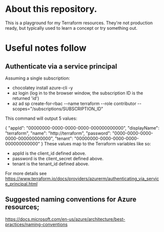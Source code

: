 # About this repository.

This is a playground for my Terraform resources.  They're not production ready, but typically
used to learn a concept or try something out.

# Useful notes follow

## Authenticate via a service principal

Assuming a single subscription:

 * chocolatey install azure-cli -y
 * az login
   (log in to the browser window, the subscription ID is the returned 'id')
 * az ad sp create-for-rbac --name terraform --role contributor --scopes="/subscriptions/SUBSCRIPTION_ID" 

This command will output 5 values:

{
  "appId": "00000000-0000-0000-0000-000000000000",
  "displayName": "terraform",
  "name": "http://terraform",
  "password": "0000-0000-0000-0000-000000000000",
  "tenant": "00000000-0000-0000-0000-000000000000"
}
These values map to the Terraform variables like so:

* appId is the client_id defined above.
* password is the client_secret defined above.
* tenant is the tenant_id defined above.

For more details see https://www.terraform.io/docs/providers/azurerm/authenticating_via_service_principal.html

## Suggested naming conventions for Azure resources;

https://docs.microsoft.com/en-us/azure/architecture/best-practices/naming-conventions

